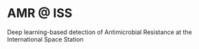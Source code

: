 # AMR @ ISS

Deep learning-based detection of Antimicrobial Resistance at the International Space Station
